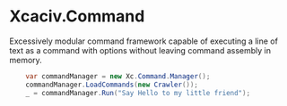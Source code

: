 # Xcaciv.Command

Excessively modular command framework capable of executing a line of text as a command with options without leaving command assembly in memory.

```csharp
    var commandManager = new Xc.Command.Manager();
    commandManager.LoadCommands(new Crawler());
    _ = commandManager.Run("Say Hello to my little friend");
```